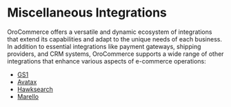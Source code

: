 <a id="integrations-mics"></a>

# Miscellaneous Integrations

OroCommerce offers a versatile and dynamic ecosystem of integrations that extend its capabilities and adapt to the unique needs of each business. In addition to essential integrations like payment gateways, shipping providers, and CRM systems, OroCommerce supports a wide range of other integrations that enhance various aspects of e-commerce operations:

* [GS1](gs1.md#integrations-misc-gs1)
* [Avatax](avatax.md#integrations-misc-avatax)
* [Hawksearch](hawksearch.md#integrations-search-hawksearch)
* [Marello](marello.md#integrations-mics-marello)
